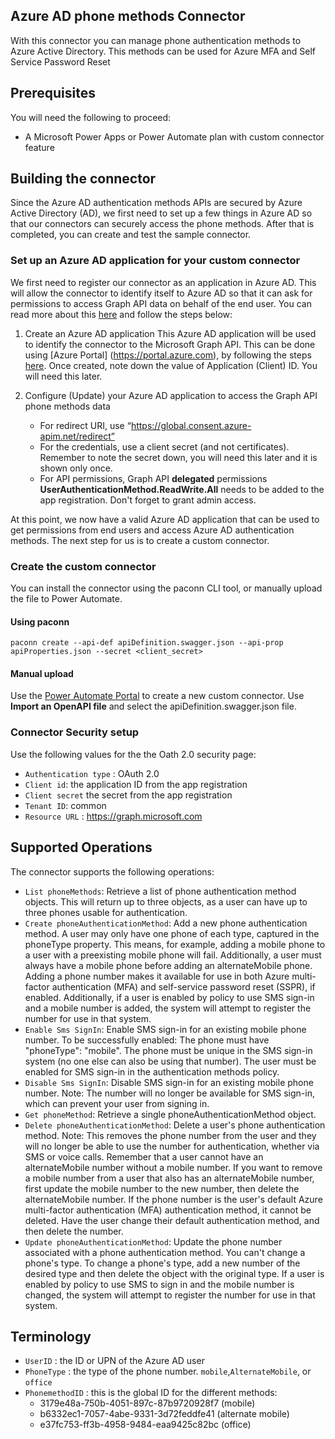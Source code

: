
## Azure AD phone methods Connector
With this connector you can manage phone authentication methods to Azure Active Directory. This methods can be used for Azure MFA and Self Service Password Reset



## Prerequisites
You will need the following to proceed:
* A Microsoft Power Apps or Power Automate plan with custom connector feature

## Building the connector 
Since the Azure AD authentication methods APIs are secured by Azure Active Directory (AD), we first need to set up a few things in Azure AD so that our connectors can securely access the phone methods. After that is completed, you can create and test the sample connector.

### Set up an Azure AD application for your custom connector
We first need to register our connector as an application in Azure AD.  This will allow the connector to identify itself to Azure AD so that it can ask for permissions to access Graph API data on behalf of the end user.  You can read more about this [here](https://docs.microsoft.com/en-us/azure/active-directory/develop/authentication-scenarios) and follow the steps below:

1. Create an Azure AD application
This Azure AD application will be used to identify the connector to the Microsoft Graph API.  This can be done using [Azure Portal] (https://portal.azure.com), by following the steps [here](https://docs.microsoft.com/en-us/azure/active-directory/develop/quickstart-register-app).  Once created, note down the value of Application (Client) ID.  You will need this later.

2. Configure (Update) your Azure AD application to access the Graph API phone methods data
    - For redirect URI, use “https://global.consent.azure-apim.net/redirect”
    - For the credentials, use a client secret (and not certificates).  Remember to note the secret down, you will need this later and it is shown only once.
    - For API permissions, Graph API **delegated** permissions **UserAuthenticationMethod.ReadWrite.All** needs to be added to the app registration. Don't forget to grant admin access.
   
At this point, we now have a valid Azure AD application that can be used to get permissions from end users and access Azure AD authentication methods.  The next step for us is to create a custom connector.

### Create the custom connector
You can install the connector using the paconn CLI tool, or manually upload the file to Power Automate.

#### Using paconn
```paconn
paconn create --api-def apiDefinition.swagger.json --api-prop apiProperties.json --secret <client_secret>
```

#### Manual upload
Use the [Power Automate Portal](https://flow.microsoft.com) to create a new custom connector. Use **Import an OpenAPI file** and select the apiDefinition.swagger.json file.

### Connector Security setup

Use the following values for the the Oath 2.0 security page:

* `Authentication type` : OAuth 2.0
* `Client id`: the application ID from the app registration
* `Client secret` the secret from the app registration
* `Tenant ID`: common
* `Resource URL` : https://graph.microsoft.com


## Supported Operations
The connector supports the following operations:
* `List phoneMethods`: Retrieve a list of phone authentication method objects. This will return up to three objects, as a user can have up to three phones usable for authentication.
* `Create phoneAuthenticationMethod`: Add a new phone authentication method. A user may only have one phone of each type, captured in the phoneType property. This means, for example, adding a mobile phone to a user with a preexisting mobile phone will fail. Additionally, a user must always have a mobile phone before adding an alternateMobile phone.  Adding a phone number makes it available for use in both Azure multi-factor authentication (MFA) and self-service password reset (SSPR), if enabled.  Additionally, if a user is enabled by policy to use SMS sign-in and a mobile number is added, the system will attempt to register the number for use in that system.
* `Enable Sms SignIn`: Enable SMS sign-in for an existing mobile phone number. To be successfully enabled:  The phone must have \"phoneType\": \"mobile\". The phone must be unique in the SMS sign-in system (no one else can also be using that number). The user must be enabled for SMS sign-in in the authentication methods policy.
* `Disable Sms SignIn`: Disable SMS sign-in for an existing mobile phone number.  Note: The number will no longer be available for SMS sign-in, which can prevent your user from signing in.
* `Get phoneMethod`: Retrieve a single phoneAuthenticationMethod object.
* `Delete phoneAuthenticationMethod`: Delete a user's phone authentication method.  Note: This removes the phone number from the user and they will no longer be able to use the number for authentication, whether via SMS or voice calls.  Remember that a user cannot have an alternateMobile number without a mobile number. If you want to remove a mobile number from a user that also has an alternateMobile number, first update the mobile number to the new number, then delete the alternateMobile number.  If the phone number is the user's default Azure multi-factor authentication (MFA) authentication method, it cannot be deleted. Have the user change their default authentication method, and then delete the number.
* `Update phoneAuthenticationMethod`: Update the phone number associated with a phone authentication method.  You can't change a phone's type. To change a phone's type, add a new number of the desired type and then delete the object with the original type.  If a user is enabled by policy to use SMS to sign in and the mobile number is changed, the system will attempt to register the number for use in that system.

## Terminology


* `UserID` : the ID or UPN of the Azure AD user
* `PhoneType` : the type of the phone number. `mobile`,`AlternateMobile`, or `office`
* `PhonemethodID` : this is the global ID for the different methods:
    * 3179e48a-750b-4051-897c-87b9720928f7 (mobile)
    * b6332ec1-7057-4abe-9331-3d72feddfe41 (alternate mobile)
    * e37fc753-ff3b-4958-9484-eaa9425c82bc (office)
